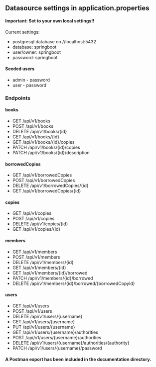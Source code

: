 ## Datasource settings in application.properties

#### Important: Set to your own local settings!!

Current settings:
* postgresql database on //localhost:5432
* database: springboot
* user/owner: springboot
* password: springboot

#### Seeded users

* admin - password
* user - password

### Endpoints

#### books
* GET /api/v1/books
* POST /api/v1/books
* DELETE /api/v1/books/{id}
* GET /api/v1/books/{id}
* GET /api/v1/books/{id}/copies
* PATCH /api/v1/books/{id}/copies
* PATCH /api/v1/books/{id}/description

#### borrowedCopies
* GET /api/v1/borrowedCopies
* POST /api/v1/borrowedCopies
* DELETE /api/v1/borrowedCopies/{id}
* GET /api/v1/borrowedCopies/{id}

#### copies
* GET /api/v1/copies
* POST /api/v1/copies
* DELETE /api/v1/copies/{id}
* GET /api/v1/copies/{id}

#### members
* GET /api/v1/members
* POST /api/v1/members
* DELETE /api/v1/members/{id}
* GET /api/v1/members/{id}
* GET /api/v1/members/{id}/borrowed
* PATCH /api/v1/members/{id}/borrowed
* DELETE /api/v1/members/{id}/borrowed/{borrowedCopyId}

#### users
* GET /api/v1/users
* POST /api/v1/users
* DELETE /api/v1/users/{username}
* GET /api/v1/users/{username}
* PUT /api/v1/users/{username}
* GET /api/v1/users/{username}/authorities
* POST /api/v1/users/{username}/authorities
* DELETE /api/v1/users/{username}/authorities/{authority}
* PATCH /api/v1/users/{username}/password

#### A Postman export has been included in the documentation directory.


